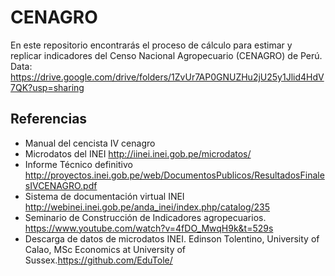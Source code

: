 # CENAGRO
En este repositorio encontrarás el proceso de cálculo para estimar y replicar indicadores del Censo Nacional Agropecuario (CENAGRO) de Perú.
Data: https://drive.google.com/drive/folders/1ZvUr7AP0GNUZHu2jU25y1Jlid4HdV7QK?usp=sharing
## Referencias
- Manual del cencista IV cenagro
- Microdatos del INEI http://iinei.inei.gob.pe/microdatos/
- Informe Técnico definitivo http://proyectos.inei.gob.pe/web/DocumentosPublicos/ResultadosFinalesIVCENAGRO.pdf
- Sistema de documentación virtual INEI http://webinei.inei.gob.pe/anda_inei/index.php/catalog/235
- Seminario de Construcción de Indicadores agropecuarios. https://www.youtube.com/watch?v=4fDO_MwqH9k&t=529s
- Descarga de datos de microdatos INEI. Edinson Tolentino, University of Calao, MSc Economics at University of Sussex.https://github.com/EduTole/
